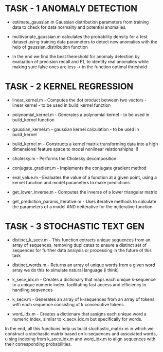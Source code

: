 # TASK - 1 ANOMALY DETECTION
- estimate_gaussian.m
Gaussian distribution parameters from training data to check
for data normality and potential anomalies.

- multivariate_gaussian.m
calculates the probability density for a test dataset using
training data parameters to detect new anomalies with the
help of gaussian_distribution function

- In the end we find the best thereshold for anomaly detection
by evaluation of precision recall and F1, to identify real anomalies
while making sure false ones are less -> in the function optimal threshold

# TASK - 2 KERNEL REGRESSION
- linear_kernel.m - Computes the dot product between two vectors - linear
kernel - to be used in build_kernel function

- polynomial_kernel.m - Generates a polynomial kernel - to be used in
build_kernel function

- gaussian_kernel.m - gaussian kernel calculation - to be used in build_kernel

- build_kernel.m - Constructs a kernel matrix transforming data
into a high dimensional feature space to model nonlinear relationshiphs !!!

- cholesky.m - Performs the Cholesky decomposition

- conjugate_gradient.m - Implements the conjugate gradient method

- eval_value.m - Evaluates the value of a function at a given point,
using a kernel function and model parameters to make predictions.

- get_lower_inverse.m - Computes the inverse of a lower triangular matrix

- get_prediction_params_iterative.m - Uses iterative methods to calculate
the parameters of a model AND neiterative for the neiterative function


# TASK - 3 STOCHASTIC TEXT GEN

- distinct_k_secv.m - This function extracts unique sequences from an array of
sequences, removing duplicates to ensure a distinct set of sequences for
further data analysis or processing in the future of this task

- distinct_words.m - Returns an array of unique words from a given word array
we do this to simulate natural language (i think)

- k_secv_idx.m - Creates a dictionary that maps each unique k-sequence to a
unique numeric index, facilitating fast access and efficiency in handling
seqvences

- k_secv.m - Generates an array of k-sequences from an array of tokens
with each sequence consisting of k consecutive tokens

- word_idx.m - Creates a dictionary that assigns each unique word a numeric
index, similar to k_secv_idx.m but specifically for words.

In the end, all this functions help us build stochastic_matrix.m in which we
construct a stochastic matrix based on k-sequences and associated words, u
sing indexing from k_secv_idx.m and word_idx.m to
align sequences with their corresponding probabilities.
